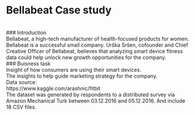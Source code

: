 # Bellabeat Case study
 <br>
### Introduction  <br>
Bellabeat, a high-tech manufacturer of health-focused products for women. Bellabeat is a successful small company. Urška Sršen, cofounder and Chief Creative Officer of Bellabeat, believes that analyzing smart device fitness data could help unlock new growth opportunities for the company.
 <br>
### Buisness task <br>
Insight of how consumers are using their smart devices. <br>
The insights to help guide marketing strategy for the company. <br>
Data source: <br>
https://www.kaggle.com/arashnic/fitbit  <br>The dataset was generated by respondents to a distributed survey via Amazon Mechanical Turk between 03.12.2016 and 05.12.2016. And include 18 CSV files.
